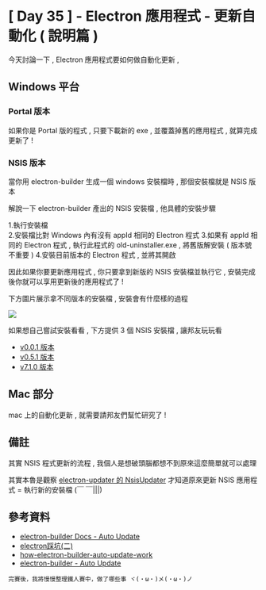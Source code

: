 # [ Day 35 ] - Electron 應用程式 - 更新自動化 ( 說明篇 )

今天討論一下 , Electron 應用程式要如何做自動化更新 , 

## Windows 平台

### Portal 版本

如果你是 Portal 版的程式 , 只要下載新的 exe , 並覆蓋掉舊的應用程式 , 就算完成更新了 !

### NSIS 版本

當你用 electron-builder 生成一個 windows 安裝檔時 , 那個安裝檔就是 NSIS 版本

解說一下 electron-builder 產出的 NSIS 安裝檔 , 他具體的安裝步驟

1.執行安裝檔  
2.安裝檔比對 Windows 內有沒有 appId 相同的 Electron 程式
3.如果有 appId 相同的 Electron 程式 , 執行此程式的 old-uninstaller.exe , 將舊版解安裝 ( 版本號不重要 )
4.安裝目前版本的 Electron 程式 , 並將其開啟 

因此如果你要更新應用程式 , 你只要拿到新版的 NSIS 安裝檔並執行它 , 安裝完成後你就可以享用更新後的應用程式了 ! 

下方圖片展示拿不同版本的安裝檔 , 安裝會有什麼樣的過程

![](https://i.imgur.com/PUpWHm3.gif)

如果想自己嘗試安裝看看 , 下方提供 3 個 NSIS 安裝檔 , 讓邦友玩玩看

- [v0.0.1 版本](https://minhaskamal.github.io/DownGit/#/home?url=https://github.com/andrew781026/ithome_ironman_2020/blob/master/day-35/installer/electron-autoupdate-Setup-0.0.1.exe)
- [v0.5.1 版本](https://minhaskamal.github.io/DownGit/#/home?url=https://github.com/andrew781026/ithome_ironman_2020/blob/master/day-35/installer/electron-autoupdate-Setup-0.5.1.exe)
- [v7.1.0 版本](https://minhaskamal.github.io/DownGit/#/home?url=https://github.com/andrew781026/ithome_ironman_2020/blob/master/day-35/installer/electron-autoupdate-Setup-7.1.0.exe)

## Mac 部分

mac 上的自動化更新 , 就需要請邦友們幫忙研究了 !

## 備註

其實 NSIS 程式更新的流程 , 我個人是想破頭腦都想不到原來這麼簡單就可以處理

其實本魯是觀察 [electron-updater 的 NsisUpdater](https://github.com/electron-userland/electron-builder/blob/master/packages/electron-updater/src/NsisUpdater.ts#L89) 才知道原來更新 NSIS 應用程式 = 執行新的安裝檔 (￣ ￣|||)

## 參考資料

- [electron-builder Docs - Auto Update](https://www.electron.build/auto-update)
- [electron踩坑(二)](http://ihgsherrylee.github.io/posts/e21b57de/)
- [how-electron-builder-auto-update-work](https://stackoverflow.com/questions/59922073/how-to-get-my-electron-auto-updater-to-work)
- [electron-builder - Auto Update](https://github.com/electron-userland/electron-builder/tree/master/packages/electron-updater)

```
完賽後，我將慢慢整理鐵人賽中，做了哪些事 ヾ(・ω・)メ(・ω・)ノ
```

